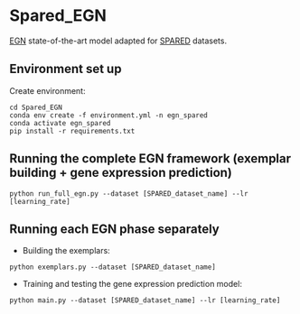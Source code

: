 # Spared_EGN
[EGN](https://github.com/Yan98/EGN) state-of-the-art model adapted for [SPARED](https://arxiv.org/abs/2407.13027#) datasets.

## Environment set up
Create environment:
```
cd Spared_EGN
conda env create -f environment.yml -n egn_spared
conda activate egn_spared
pip install -r requirements.txt
```

## Running the complete EGN framework (exemplar building + gene expression prediction)
```
python run_full_egn.py --dataset [SPARED_dataset_name] --lr [learning_rate]
```

## Running each EGN phase separately
* Building the exemplars:
```
python exemplars.py --dataset [SPARED_dataset_name]
```
* Training and testing the gene expression prediction model:
```
python main.py --dataset [SPARED_dataset_name] --lr [learning_rate]
```